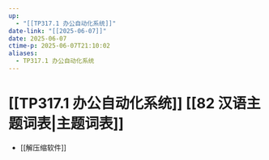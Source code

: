 ```yaml
---
up:
  - "[[TP317.1 办公自动化系统]]"
date-link: "[[2025-06-07]]"
date: 2025-06-07
ctime-p: 2025-06-07T21:10:02
aliases:
  - TP317.1 办公自动化系统
---
```


# [[TP317.1 办公自动化系统]] [[82 汉语主题词表|主题词表]]

- [[解压缩软件]]
